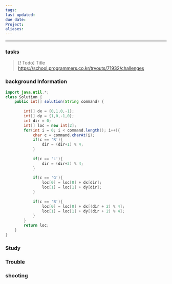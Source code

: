 ```yaml
---
tags: 
last updated: 
due date: 
Project: 
aliases:
---
```

--- 
### tasks

> [! Todo] Title
> https://school.programmers.co.kr/tryouts/71932/challenges

### background Information


```java
import java.util.*;
class Solution {
    public int[] solution(String command) {
        
        int[] dx = {0,1,0,-1};
        int[] dy = {1,0,-1,0};
        int dir = 0;
        int[] loc = new int[2];
        for(int i = 0; i < command.length(); i++){
            char c = command.charAt(i);
            if(c == 'R'){
                dir = (dir+1) % 4;
            }
            
            if(c == 'L'){
                dir = (dir+3) % 4;
            }
            
            if(c == 'G'){
                loc[0] = loc[0] + dx[dir];
                loc[1] = loc[1] + dy[dir];
            }
            
            if(c == 'B'){
                loc[0] = loc[0] + dx[(dir + 2) % 4];
                loc[1] = loc[1] + dy[(dir + 2) % 4];
            }
        }
        return loc;
    }
}

```

### Study



### Trouble





### shooting
